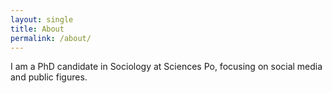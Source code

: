 ```yaml
---
layout: single
title: About
permalink: /about/
---
```


I am a PhD candidate in Sociology at Sciences Po, focusing on social media and public figures.
